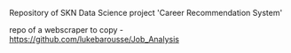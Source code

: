 Repository of SKN Data Science project 'Career Recommendation System'

repo of a webscraper to copy - https://github.com/lukebarousse/Job_Analysis